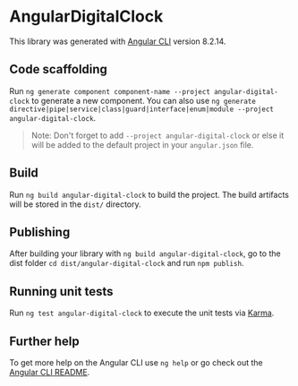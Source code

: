 # AngularDigitalClock

This library was generated with [Angular CLI](https://github.com/angular/angular-cli) version 8.2.14.

## Code scaffolding

Run `ng generate component component-name --project angular-digital-clock` to generate a new component. You can also use `ng generate directive|pipe|service|class|guard|interface|enum|module --project angular-digital-clock`.
> Note: Don't forget to add `--project angular-digital-clock` or else it will be added to the default project in your `angular.json` file. 

## Build

Run `ng build angular-digital-clock` to build the project. The build artifacts will be stored in the `dist/` directory.

## Publishing

After building your library with `ng build angular-digital-clock`, go to the dist folder `cd dist/angular-digital-clock` and run `npm publish`.

## Running unit tests

Run `ng test angular-digital-clock` to execute the unit tests via [Karma](https://karma-runner.github.io).

## Further help

To get more help on the Angular CLI use `ng help` or go check out the [Angular CLI README](https://github.com/angular/angular-cli/blob/master/README.md).
